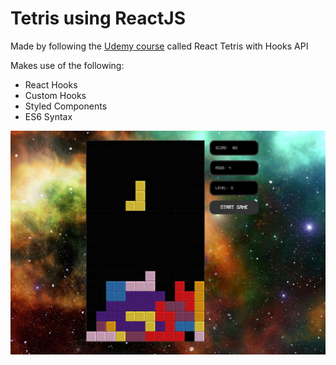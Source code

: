 # Tetris using ReactJS
Made by following the [Udemy course](https://www.udemy.com/course/intermediate-react-tetris/) called React Tetris with Hooks API

Makes use of the following:
- React Hooks
- Custom Hooks
- Styled Components
- ES6 Syntax

![tetris](https://github.com/kaylacrane/react-tetris/blob/master/react-tetris.JPG?raw=true)
